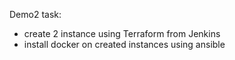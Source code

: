 Demo2 task:
- create 2 instance using Terraform from Jenkins
- install docker on created instances using ansible
